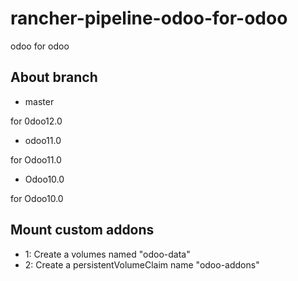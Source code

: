 # rancher-pipeline-odoo-for-odoo
odoo for odoo

## About branch

* master

for 0doo12.0

* odoo11.0

for Odoo11.0

* Odoo10.0

for Odoo10.0


## Mount custom addons

* 1: Create a volumes named  "odoo-data"
* 2: Create a persistentVolumeClaim name  "odoo-addons"

